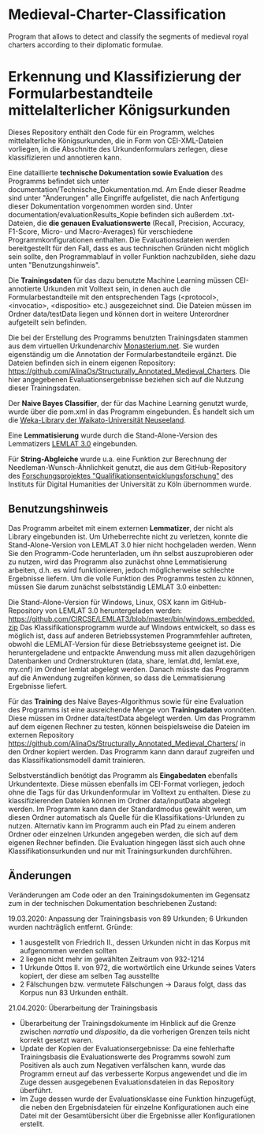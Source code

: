 # Medieval-Charter-Classification
Program that allows to detect and classify the segments of medieval royal charters according to their diplomatic formulae.

# Erkennung und Klassifizierung der Formularbestandteile mittelalterlicher Königsurkunden #
Dieses Repository enthält den Code für ein Programm, welches mittelalterliche Königsurkunden, die in Form von CEI-XML-Dateien vorliegen, in die Abschnitte des Urkundenformulars zerlegen, diese klassifizieren und annotieren kann.

Eine dataillierte **technische Dokumentation sowie Evaluation** des Programms befindet sich unter documentation/Technische_Dokumentation.md. Am Ende dieser Readme sind unter "Änderungen" alle Eingriffe aufgelistet, die nach Anfertigung dieser Dokumentation vorgenommen worden sind. Unter documentation/evaluationResults_Kopie befinden sich außerdem .txt-Dateien, die **die genauen Evaluationswerte** (Recall, Precision, Accuracy, F1-Score, Micro- und Macro-Averages) für verschiedene Programmkonfigurationen enthalten. Die Evaluationsdateien werden bereitgestellt für den Fall, dass es aus technischen Gründen nicht möglich sein sollte, den Programmablauf in voller Funktion nachzubilden, siehe dazu unten "Benutzungshinweis".

Die **Trainingsdaten** für das dazu benutzte Machine Learning müssen CEI-annotierte Urkunden mit Volltext sein, in denen auch die Formularbestandteile mit den entsprechenden Tags (\<protocol\>, \<invocatio\>, \<dispositio\> etc.) ausgezeichnet sind. Die Dateien müssen im Ordner data/testData liegen und können dort in weitere Unterordner aufgeteilt sein befinden.

Die bei der Erstellung des Programms benutzten Trainingsdaten stammen aus dem virtuellen Urkundenarchiv [Monasterium.net](https://www.monasterium.net/mom/home). Sie wurden eigenständig um die Annotation der Formularbestandteile ergänzt. Die Dateien befinden sich in einem eigenen Repository: <https://github.com/AlinaOs/Structurally_Annotated_Medieval_Charters>. Die hier angegebenen Evaluationsergebnisse beziehen sich auf die Nutzung dieser Trainingsdaten.

Der **Naive Bayes Classifier**, der für das Machine Learning genutzt wurde, wurde über die pom.xml in das Programm eingebunden. Es handelt sich um die [Weka-Library der Waikato-Universität Neuseeland](https://www.cs.waikato.ac.nz/ml/weka/index.html).

Eine **Lemmatisierung** wurde durch die Stand-Alone-Version des Lemmatizers [LEMLAT 3.0](http://www.lemlat3.eu/) eingebunden.

Für **String-Abgleiche** wurde u.a. eine Funktion zur Berechnung der Needleman-Wunsch-Ähnlichkeit genutzt, die aus dem GitHub-Repository des [Forschungsprojektes "Qualifikationsentwicklungsforschung"](https://github.com/spinfo/quenfo/blob/master/src/main/java/quenfo/de/uni_koeln/spinfo/categorization/workflow/SimilarityCalculator.java) des Instituts für Digital Humanities der Universität zu Köln übernommen wurde.

## Benutzungshinweis ##
Das Programm arbeitet mit einem externen **Lemmatizer**, der nicht als Library eingebunden ist. Um Urheberrechte nicht zu verletzen, konnte die Stand-Alone-Version von LEMLAT 3.0 hier nicht hochgeladen werden. Wenn Sie den Programm-Code herunterladen, um ihn selbst auszuprobieren oder zu nutzen, wird das Programm also zunächst ohne Lemmatisierung arbeiten, d.h. es wird funktionieren, jedoch möglicherweise schlechte Ergebnisse liefern. Um die volle Funktion des Programms testen zu können, müssen Sie darum zunächst selbstständig LEMLAT 3.0 einbetten:

Die Stand-Alone-Version für Windows, Linux, OSX kann im GitHub-Repository von LEMLAT 3.0 heruntergeladen werden: <https://github.com/CIRCSE/LEMLAT3/blob/master/bin/windows_embedded.zip>
Das Klassifikationsprogramm wurde auf Windows entwickelt, so dass es möglich ist, dass auf anderen Betriebssystemen Programmfehler auftreten, obwohl die LEMLAT-Version für diese Betriebssysteme geeignet ist.
Die heruntergeladene und entpackte Anwendung muss mit allen dazugehörigen Datenbanken und Ordnerstrukturen (data, share, lemlat.dtd, lemlat.exe, my.cnf) im Ordner lemlat abgelegt werden. Danach müsste das Programm auf die Anwendung zugreifen können, so dass die Lemmatisierung Ergebnisse liefert.

Für das **Training** des Naive Bayes-Algorithmus sowie für eine Evaluation des Programms ist eine ausreichende Menge von **Trainingsdaten** vonnöten. Diese müssen im Ordner data/testData abgelegt werden. Um das Programm auf dem eigenen Rechner zu testen, können beispielsweise die Dateien im externen Repository <https://github.com/AlinaOs/Structurally_Annotated_Medieval_Charters/> in den Ordner kopiert werden. Das Programm kann dann darauf zugreifen und das Klassifikationsmodell damit trainieren.

Selbstverständlich benötigt das Programm als **Eingabedaten** ebenfalls Urkundentexte. Diese müssen ebenfalls im CEI-Format vorliegen, jedoch ohne die Tags für das Urkundenformular im Volltext zu enthalten. Diese zu klassifizierenden Dateien können im Ordner data/inputData abgelegt werden. Im Programm kann dann der Standardmodus gewählt weren, um diesen Ordner automatisch als Quelle für die Klassifikations-Urlunden zu nutzen. Alternativ kann im Programm auch ein Pfad zu einem anderen Ordner oder einzelnen Urkunden angegeben werden, die sich auf dem eigenen Rechner befinden. Die Evaluation hingegen lässt sich auch ohne Klassifikationsurkunden und nur mit Trainingsurkunden durchführen.

## Änderungen ##
Veränderungen am Code oder an den Trainingsdokumenten im Gegensatz zum in der technischen Dokumentation beschriebenen Zustand:

19.03.2020: Anpassung der Trainingsbasis von 89 Urkunden; 6 Urkunden wurden nachträglich entfernt. Gründe:
- 1 ausgestellt von Friedrich II., dessen Urkunden nicht in das Korpus mit aufgenommen werden sollten
- 2 liegen nicht mehr im gewählten Zeitraum von 932-1214
- 1 Urkunde Ottos II. von 972, die wortwörtlich eine Urkunde seines Vaters kopiert, der diese am selben Tag ausstellte
- 2 Fälschungen bzw. vermutete Fälschungen
-> Daraus folgt, dass das Korpus nun 83 Urkunden enthält.

21.04.2020: Überarbeitung der Trainingsbasis
- Überarbeitung der Trainingsdokumente im Hinblick auf die Grenze zwischen *narratio* und *dispositio*, da die vorherigen Grenzen teils nicht korrekt gesetzt waren.
- Update der Kopien der Evaluationsergebnisse: Da eine fehlerhafte Trainingsbasis die Evaluationswerte des Programms sowohl zum Positiven als auch zum Negativen verfälschen kann, wurde das Programm erneut auf das verbesserte Korpus angewendet und die im Zuge dessen ausgegebenen Evaluationsdateien in das Repository überführt.
- Im Zuge dessen wurde der Evaluationsklasse eine Funktion hinzugefügt, die neben den Ergebnisdateien für einzelne Konfigurationen auch eine Datei mit der Gesamtübersicht über die Ergebnisse aller Konfigurationen erstellt.
